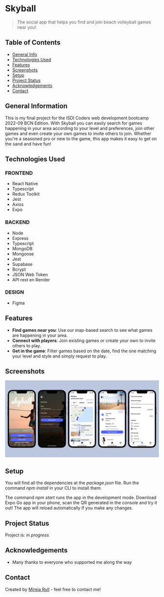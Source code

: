 # Skyball

> The social app that helps you find and join beach volleyball games near you!

## Table of Contents

- [General Info](#general-information)
- [Technologies Used](#technologies-used)
- [Features](#features)
- [Screenshots](#screenshots)
- [Setup](#setup)
- [Project Status](#project-status)
- [Acknowledgements](#acknowledgements)
- [Contact](#contact)

## General Information

This is my final project for the ISDI Coders web development bootcamp 2022-09 BCN Edition.
With Skyball you can easily search for games happening in your area according to your level and preferences, join other games and even create your own games to invite others to join.
Whether you're a seasoned pro or new to the game, this app makes it easy to get on the sand and have fun!

## Technologies Used

### FRONTEND

- React Native
- Typescript
- Redux Toolkit
- Jest
- Axios
- Expo

### BACKEND

- Node
- Express
- Typescript
- MongoDB
- Mongoose
- Jest
- Supabase
- Bcrypt
- JSON Web Token
- API rest en Render

### DESIGN

- Figma

## Features

- **Find games near you**: Use our map-based search to see what games are happening in your area.
- **Connect with players**: Join existing games or create your own to invite others to play.
- **Get in the game**: Filter games based on the date, find the one matching your level and style and simply request to play.

## Screenshots

![Screenshots](./assets/screenshots/skyaball-screenshots.jpg?raw=true)

## Setup

You will find all the dependencies at the _package.json_ file. Run the command _npm install_ in your CLI to install them.

The command _npm start_ runs the app in the development mode. Download Expo Go app in your phone, scan the QR generated in the console and try it out!
The app will reload automatically if you make any changes.

## Project Status

Project is: _in progress_

## Acknowledgements

- Many thanks to everyone who supported me along the way

## Contact

Created by [Mireia Rull](https://www.linkedin.com/in/mireiarullmasdeu/) - feel free to contact me!
